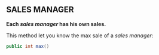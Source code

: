 ## SALES MANAGER
**Each *sales manager* has his own sales.**

This method let you know the max sale of a *sales manager*:

```java
public int max()
```
